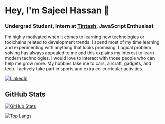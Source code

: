 # Hey, I'm Sajeel Hassan 👋

### Undergrad Student, Intern at [Tintash](https://tintash.com), JavaScript Enthusiast

I'm highly motivated when it comes to learning new technologies or toolchains related to development trends. I spend most of my time learning and experimenting with anything that looks promising. Logical problem solving has always appealed to me and this explains my interest to learn modern technologies.
I would love to interact with those people who can help me grow more.
My hobbies take me to cars, aircraft, gadgets, and tech.
I actively take part in sports and extra co-curricular activities.


[![LinkedIn](https://img.shields.io/badge/LinkedIn-SajeelHassan-blue)](https://www.linkedin.com/in/sajeelhassan/)
<!-- [![Website](https://img.shields.io/badge/Website-justinpaulhammond.com-green)](https://.com) -->
## GitHub Stats

[![GitHub Stats](https://github-readme-stats.vercel.app/api?username=sajeelhassan&show_icons=true&icon_color=805AD5&text_color=718096&bg_color=ffffff00&hide_title=true&include_all_commits=true&count_private=true&hide_border=true)](https://justinpaulhammond.com)

[![Top Langs](https://github-readme-stats.vercel.app/api/top-langs/?username=sajeelhassan&layout=compact&icon_color=805AD5&text_color=718096&bg_color=ffffff00&hide_border=true&langs_count=8&hide=Blade,Hack)](https://justinpaulhammond.com)


